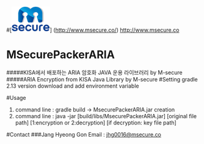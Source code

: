 
#[![MSecure](/MSecure.png)] (http://www.msecure.co/) <http://www.msecure.co>

# MSecurePackerARIA
#####KISA에서 배포하는 ARIA 암호화 JAVA 운용 라이브러리 by M-secure
#####ARIA Encryption from KISA Java Library by M-secure
#Setting
gradle 2.13 version download and add environment variable

#Usage
1. command line : gradle build -> MsecurePackerARIA.jar creation
2. command line : java -jar [build/libs/MsecurePackerARIA.jar] [original file path] [1:encryption or 2:decryption] [if decryption: key file path]


#Contact
###Jang Hyeong Gon
Email : jhg0016@msecure.co
